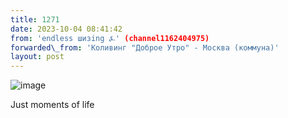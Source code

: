 ```yaml
---
title: 1271
date: 2023-10-04 08:41:42
from: 'endless шизing ⍼' (channel1162404975)
forwarded\_from: 'Коливинг "Доброе Утро" - Москва (коммуна)'
layout: post
---
```


![image](photos/photo_173@04-10-2023_08-41-42.jpg)

Just moments of life
